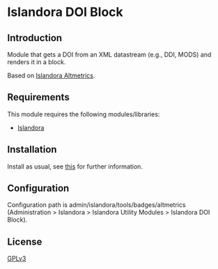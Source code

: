 # Islandora DOI Block

## Introduction

Module that gets a DOI from an XML datastream (e.g., DDI, MODS) and renders it in a block.

Based on [Islandora Altmetrics](https://github.com/Islandora/islandora_badges/tree/7.x/modules/islandora_altmetrics).

## Requirements

This module requires the following modules/libraries:

* [Islandora](https://github.com/islandora/islandora)

## Installation

Install as usual, see [this](https://drupal.org/documentation/install/modules-themes/modules-7) for further information.

## Configuration

Configuration path is admin/islandora/tools/badges/altmetrics (Administration > Islandora > Islandora Utility Modules > Islandora DOI Block).

## License

[GPLv3](http://www.gnu.org/licenses/gpl-3.0.txt)
